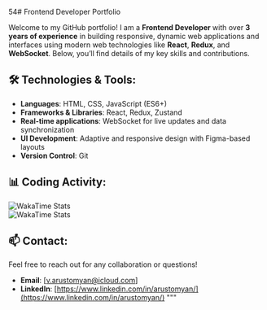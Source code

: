 54# Frontend Developer Portfolio

Welcome to my GitHub portfolio! I am a **Frontend Developer** with over **3 years of experience** in building responsive, dynamic web applications and interfaces using modern web technologies like **React**, **Redux**, and **WebSocket**. Below, you’ll find details of my key skills and contributions.

## 🛠️ **Technologies & Tools**:
- **Languages**: HTML, CSS, JavaScript (ES6+)
- **Frameworks & Libraries**: React, Redux, Zustand
- **Real-time applications**: WebSocket for live updates and data synchronization
- **UI Development**: Adaptive and responsive design with Figma-based layouts
- **Version Control**: Git

## 📊 **Coding Activity**:

![WakaTime Stats](https://wakatime.com/badge/user/a8327c0d-2afb-4962-b1c9-580e042929b9.svg)  
![WakaTime Stats](https://wakatime.com/share/@arustomyan/529a176f-777d-4144-97f4-9efa1a47c1ac.svg)

## 📫 **Contact**:
Feel free to reach out for any collaboration or questions!

- **Email**: [v.arustomyan@icloud.com]
- **LinkedIn**: [https://www.linkedin.com/in/arustomyan/](https://www.linkedin.com/in/arustomyan/)
"""
